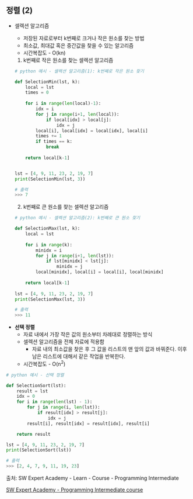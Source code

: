 ## 정렬 (2)

- 셀렉션 알고리즘
  
  - 저장된 자료로부터 k번째로 크거나 작은 원소를 찾는 방법
  - 최소값, 최대값 혹은 중간값을 찾을 수 있는 알고리즘
  - 시간복잡도 - O(kn)
  
  
  
  1. k번째로 작은 원소를 찾는 셀렉션 알고리즘
  
  ```python
  # python 예시 - 셀렉션 알고리즘(1): k번째로 작은 원소 찾기
  
  def SelectionMin(lst, k):
      local = lst
      times = 0
      
      for i in range(len(local)-1):
          idx = i
          for j in range(i+1, len(local)):
              if local[idx] > local[j]:
                  idx = j
          local[i], local[idx] = local[idx], local[i]
          times += 1
          if times == k:
              break
      
      return local[k-1]
  
  
  lst = [4, 9, 11, 23, 2, 19, 7]
  print(SelectionMin(lst, 3))
  
  # 출력
  >>> 7
  ```
  
  
  
  2. k번째로 큰 원소를 찾는 셀렉션 알고리즘
  
  ```python
  # python 예시 - 셀렉션 알고리즘(2): k번째로 큰 원소 찾기
  
  def SelectionMax(lst, k):
      local = lst
      
      for i in range(k):
          minidx = i
          for j in range(i+1, len(lst)):
              if lst[minidx] < lst[j]:
                  minidx = j
          local[minidx], local[i] = local[i], local[minidx]
      
      return local[k-1]
      
  lst = [4, 9, 11, 23, 2, 19, 7]
  print(SelectionMax(lst, 3))  
  
  # 출력
  >>> 11
  ```
  
  



* <strong>선택 정렬</strong>
  * 자료 내에서 가장 작은 값의 원소부터 차례대로 정렬하는 방식
  * 셀렉션 알고리즘을 전체 자료에 적용함
    * 자료 내의 최소값을 찾은 후 그 값을 리스트의 맨 앞의 값과 바꿔준다. 이후 남은 리스트에 대해서 같은 작업을 반복한다.
  * 시간복잡도 - O(n<sup>2</sup>)

```python
# python 예시 - 선택 정렬

def SelectionSort(lst):
    result = lst
    idx = 0
    for i in range(len(lst) - 1):
        for j in range(i, len(lst)):
            if result[idx] > result[j]:
                idx = j
        result[i], result[idx] = result[idx], result[i]

    return result

lst = [4, 9, 11, 23, 2, 19, 7]
print(SelectionSort(lst))

# 출력
>>> [2, 4, 7, 9, 11, 19, 23]
```





출처: SW Expert Academy - Learn - Course - Programming Intermediate

[SW Expert Academy - Programming Intermediate course](https://swexpertacademy.com/main/learn/course/subjectList.do?courseId=AVuPDN86AAXw5UW6)